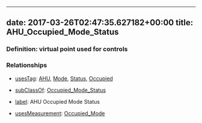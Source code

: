 
---
date: 2017-03-26T02:47:35.627182+00:00
title: AHU_Occupied_Mode_Status
---
### Definition: virtual point used for controls

### Relationships

* [usesTag](https://brickschema.org/schema/1.0/BrickFrame#usesTag): [AHU](https://brickschema.org/schema/1.0/BrickTag#AHU), [Mode](https://brickschema.org/schema/1.0/BrickTag#Mode), [Status](https://brickschema.org/schema/1.0/BrickTag#Status), [Occupied](https://brickschema.org/schema/1.0/BrickTag#Occupied)

* [subClassOf](http://www.w3.org/2000/01/rdf-schema#subClassOf): [Occupied_Mode_Status](https://brickschema.org/schema/1.0/Brick#Occupied_Mode_Status)

* [label](http://www.w3.org/2000/01/rdf-schema#label): AHU Occupied Mode Status

* [usesMeasurement](https://brickschema.org/schema/1.0/BrickFrame#usesMeasurement): [Occupied_Mode](https://brickschema.org/schema/1.0/Brick#Occupied_Mode)

